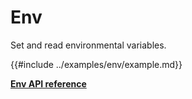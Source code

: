 # Env

Set and read environmental variables.

{{#include ../examples/env/example.md}}

[**Env API reference**](../references/env.md)
